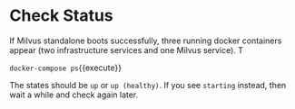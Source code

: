 # Check Status
If Milvus standalone boots successfully, three running docker containers appear (two infrastructure services and one Milvus service). T

`docker-compose ps`{{execute}}

The states should be `up` or `up (healthy)`. If you see `starting` instead, then wait a while and check again later.
